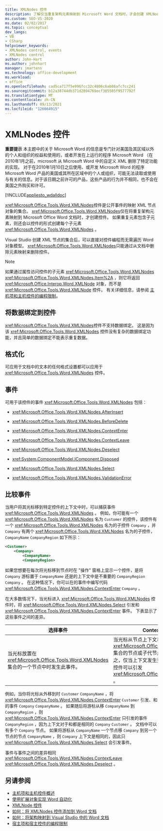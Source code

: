 ```yaml
---
title: XMLNodes 控件
description: 了解仅当重复架构元素映射到 Microsoft Word 文档时，才会创建 XMLNodes 控件。
ms.custom: SEO-VS-2020
ms.date: 02/02/2017
ms.topic: conceptual
dev_langs:
- VB
- CSharp
helpviewer_keywords:
- XMLNodes control, events
- XMLNodes control
author: John-Hart
ms.author: johnhart
manager: jmartens
ms.technology: office-development
ms.workload:
- office
ms.openlocfilehash: cad5ca717f5e996fcc32c4806c6ab86afc7cc241
ms.sourcegitcommit: b12a38744db371d2894769ecf305585f9577792f
ms.translationtype: MT
ms.contentlocale: zh-CN
ms.lasthandoff: 09/13/2021
ms.locfileid: "126664915"
---
```

# <a name="xmlnodes-control"></a>XMLNodes 控件
  **重要提示** 本主题中的关于 Microsoft Word 的信息是专门针对美国及其区域以外的个人和组织的权益和使用的，或者开发在上运行的程序 Microsoft Word （在2010年1月之前，microsoft 从 Microsoft Word 中的自定义 XML 删除了特定功能的实现。 对于在2010年1月10日之后使用、或开发 Microsoft Word 的程序 Microsoft Word 产品的美国或其所在区域中的个人或组织，可能无法读取或使用与有关的信息。对于该日期之前许可的产品，这些产品的行为并不相同，也不会在美国之外购买和许可。

 [!INCLUDE[appliesto_wdalldoc](../vsto/includes/appliesto-wdalldoc-md.md)]

 <xref:Microsoft.Office.Tools.Word.XMLNodes>控件是公开事件的映射 XML 节点对象的集合。 <xref:Microsoft.Office.Tools.Word.XMLNodes>仅在将重复架构元素映射到 Microsoft Office Word 文档时，才创建控件。 如果重复元素包含子元素，则还会以控件的形式创建每个子元素 <xref:Microsoft.Office.Tools.Word.XMLNodes> 。

 Visual Studio 创建 XML 节点的集合后，可以直接对控件编程而无需遍历 Word 对象模型。 <xref:Microsoft.Office.Tools.Word.XMLNodes>只能通过从文档中删除元素映射来删除控件。

> [!NOTE]
> 如果通过属性访问控件的子元素 <xref:Microsoft.Office.Tools.Word.XMLNodes> <xref:Microsoft.Office.Tools.Word.XMLNodes.Item%2A> ，则它将返回 <xref:Microsoft.Office.Interop.Word.XMLNode> 对象，而不是 <xref:Microsoft.Office.Tools.Word.XMLNode> 控件。 有关详细信息，请参阅 [主机项和主机控件的编程限制](../vsto/programmatic-limitations-of-host-items-and-host-controls.md)。

## <a name="bind-data-to-the-control"></a>将数据绑定到控件
 <xref:Microsoft.Office.Tools.Word.XMLNodes>控件不支持数据绑定。 这是因为该 <xref:Microsoft.Office.Tools.Word.XMLNodes> 控件没有复杂的数据绑定功能，并且简单的数据绑定不能表示重复数据。

## <a name="formatting"></a>格式化
 可应用于文档中的文本的任何格式设置都可以应用于 <xref:Microsoft.Office.Tools.Word.XMLNodes> 控件。

## <a name="events"></a>事件
 可用于该控件的事件 <xref:Microsoft.Office.Tools.Word.XMLNodes> 包括：

- <xref:Microsoft.Office.Tools.Word.XMLNodes.AfterInsert>

- <xref:Microsoft.Office.Tools.Word.XMLNodes.BeforeDelete>

- <xref:Microsoft.Office.Tools.Word.XMLNodes.ContextEnter>

- <xref:Microsoft.Office.Tools.Word.XMLNodes.ContextLeave>

- <xref:Microsoft.Office.Tools.Word.XMLNodes.Deselect>

- <xref:System.ComponentModel.IComponent.Disposed>

- <xref:Microsoft.Office.Tools.Word.XMLNodes.Select>

- <xref:Microsoft.Office.Tools.Word.XMLNodes.ValidationError>

## <a name="compare-events"></a>比较事件
 当用户将其光标移到特定控件的上下文中时，可以捕获事件 <xref:Microsoft.Office.Tools.Word.XMLNodes> 。 例如，你可能有一个 <xref:Microsoft.Office.Tools.Word.XMLNodes> 名为 `Customer` 的控件，该控件有一个 <xref:Microsoft.Office.Tools.Word.XMLNodes> 名为的子控件 `Company` ，并 `Company` 有两个 <xref:Microsoft.Office.Tools.Word.XMLNodes> 名为的子控件， `CompanyName` `CompanyRegion` 如下所示：

```xml
<Customer>
    <Company>
        <CompanyName>
        <CompanyRegion>
```

 如果您想要在每次将光标移到节点时在 "操作" 窗格上显示一个控件，是将 `Company` 游标置于 `CompanyName` 还是的上下文中是不重要的 `CompanyRegion` `Company` 。 在这种情况下，你可以在的事件中编写代码 <xref:Microsoft.Office.Tools.Word.XMLNodes.ContextEnter> `Company` 。

 在大多数情况下，当光标进入 <xref:Microsoft.Office.Tools.Word.XMLNodes> 控件时，将 <xref:Microsoft.Office.Tools.Word.XMLNodes.Select> 引发和 <xref:Microsoft.Office.Tools.Word.XMLNodes.ContextEnter> 事件。 下表显示了这些事件之间的差异。

|选择事件|ContextEnter 事件|
|------------------|------------------------|
|当光标放置在 <xref:Microsoft.Office.Tools.Word.XMLNodes> 集合的一个节点中时发生此事件。|当光标从节点上下文以外的区域移入 <xref:Microsoft.Office.Tools.Word.XMLNodes> 集合的节点或子代节点之一时发生。 换而言之，仅当上下文发生更改时才引发，多个嵌套控件可以引发 <xref:Microsoft.Office.Tools.Word.XMLNodes> 。|

 例如，当你将光标从外移到时 `Customer` `CompanyName` ，将 <xref:Microsoft.Office.Tools.Word.XMLNodes.ContextEnter> `Customer` 引发、和的事件 `Company` `CompanyName` 。 如果随后将游标从移 `CompanyName` 到 `CompanyRegion` ，则 <xref:Microsoft.Office.Tools.Word.XMLNodes.ContextEnter> 只引发的事件 `CompanyRegion` ，因为上下文对于和都是相同的 `Company` `Customer` 。 文档中可以有多个 `Company` 节点。 如果将游标从 `CompanyName` 一个节点移 `Company` 到另一个节点的节点 `CompanyName` ，则 `Company` 上下文是相同的，因此只 <xref:Microsoft.Office.Tools.Word.XMLNodes.Select> 会引发事件。

 事件与事件之间的差异相同 <xref:Microsoft.Office.Tools.Word.XMLNodes.ContextLeave> <xref:Microsoft.Office.Tools.Word.XMLNodes.Deselect> 。

## <a name="see-also"></a>另请参阅
- [主机项和主机控件概述](../vsto/host-items-and-host-controls-overview.md)
- [使用扩展对象实现 Word 自动化](../vsto/automating-word-by-using-extended-objects.md)
- [XMLNode 控件](../vsto/xmlnode-control.md)
- [如何：将 XMLNodes 控件添加到 Word 文档](../vsto/how-to-add-xmlnodes-controls-to-word-documents.md)
- [如何：将架构映射到 Visual Studio 中的 Word 文档](../vsto/how-to-map-schemas-to-word-documents-inside-visual-studio.md)
- [宿主项和宿主控件的编程限制](../vsto/programmatic-limitations-of-host-items-and-host-controls.md)

